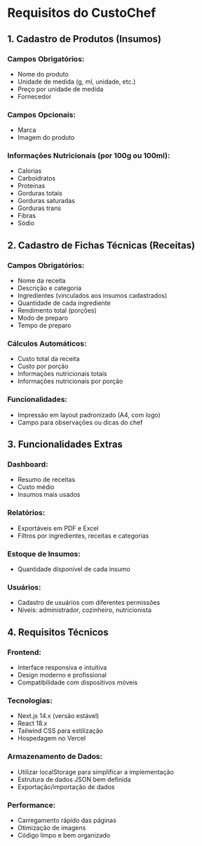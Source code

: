 # Requisitos do CustoChef

## 1. Cadastro de Produtos (Insumos)

### Campos Obrigatórios:
- Nome do produto
- Unidade de medida (g, ml, unidade, etc.)
- Preço por unidade de medida
- Fornecedor

### Campos Opcionais:
- Marca
- Imagem do produto

### Informações Nutricionais (por 100g ou 100ml):
- Calorias
- Carboidratos
- Proteínas
- Gorduras totais
- Gorduras saturadas
- Gorduras trans
- Fibras
- Sódio

## 2. Cadastro de Fichas Técnicas (Receitas)

### Campos Obrigatórios:
- Nome da receita
- Descrição e categoria
- Ingredientes (vinculados aos insumos cadastrados)
- Quantidade de cada ingrediente
- Rendimento total (porções)
- Modo de preparo
- Tempo de preparo

### Cálculos Automáticos:
- Custo total da receita
- Custo por porção
- Informações nutricionais totais
- Informações nutricionais por porção

### Funcionalidades:
- Impressão em layout padronizado (A4, com logo)
- Campo para observações ou dicas do chef

## 3. Funcionalidades Extras

### Dashboard:
- Resumo de receitas
- Custo médio
- Insumos mais usados

### Relatórios:
- Exportáveis em PDF e Excel
- Filtros por ingredientes, receitas e categorias

### Estoque de Insumos:
- Quantidade disponível de cada insumo

### Usuários:
- Cadastro de usuários com diferentes permissões
- Níveis: administrador, cozinheiro, nutricionista

## 4. Requisitos Técnicos

### Frontend:
- Interface responsiva e intuitiva
- Design moderno e profissional
- Compatibilidade com dispositivos móveis

### Tecnologias:
- Next.js 14.x (versão estável)
- React 18.x
- Tailwind CSS para estilização
- Hospedagem no Vercel

### Armazenamento de Dados:
- Utilizar localStorage para simplificar a implementação
- Estrutura de dados JSON bem definida
- Exportação/importação de dados

### Performance:
- Carregamento rápido das páginas
- Otimização de imagens
- Código limpo e bem organizado
